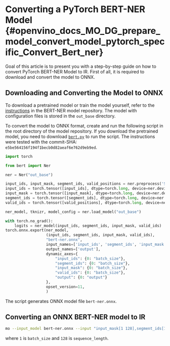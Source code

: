 # Converting a PyTorch BERT-NER Model {#openvino_docs_MO_DG_prepare_model_convert_model_pytorch_specific_Convert_Bert_ner}

Goal of this article is to present you with a step-by-step guide on how to convert PyTorch BERT-NER Model to IR. First of all, it is required to download and convert the model to ONNX.

## Downloading and Converting the Model to ONNX

To download a pretrained model or train the model yourself, refer
to the [instructions](https://github.com/kamalkraj/BERT-NER/blob/dev/README.md) in the
BERT-NER model repository. The model with configuration files is stored in the `out_base` directory.

To convert the model to ONNX format, create and run the following script in the root
directory of the model repository. If you download the pretrained model, you need
to download [`bert.py`](https://github.com/kamalkraj/BERT-NER/blob/dev/bert.py) to run the script.
The instructions were tested with the commit-SHA: `e5be564156f194f1becb0d82aeaf6e762d9eb9ed`.

```python
import torch

from bert import Ner

ner = Ner("out_base")

input_ids, input_mask, segment_ids, valid_positions = ner.preprocess('Steve went to Paris')
input_ids = torch.tensor([input_ids], dtype=torch.long, device=ner.device)
input_mask = torch.tensor([input_mask], dtype=torch.long, device=ner.device)
segment_ids = torch.tensor([segment_ids], dtype=torch.long, device=ner.device)
valid_ids = torch.tensor([valid_positions], dtype=torch.long, device=ner.device)

ner_model, tknizr, model_config = ner.load_model("out_base")

with torch.no_grad():
    logits = ner_model(input_ids, segment_ids, input_mask, valid_ids)
torch.onnx.export(ner_model,
                  (input_ids, segment_ids, input_mask, valid_ids),
                  "bert-ner.onnx",
                  input_names=['input_ids', 'segment_ids', 'input_mask', 'valid_ids'],
                  output_names=['output'],
                  dynamic_axes={
                      "input_ids": {0: "batch_size"},
                      "segment_ids": {0: "batch_size"},
                      "input_mask": {0: "batch_size"},
                      "valid_ids": {0: "batch_size"},
                      "output": {0: "output"}
                  },
                  opset_version=11,
                  )
```

The script generates ONNX model file `bert-ner.onnx`.

## Converting an ONNX BERT-NER model to IR

```bash
mo --input_model bert-ner.onnx --input "input_mask[1 128],segment_ids[1 128],input_ids[1 128]"
```

where `1` is `batch_size` and `128` is `sequence_length`.
